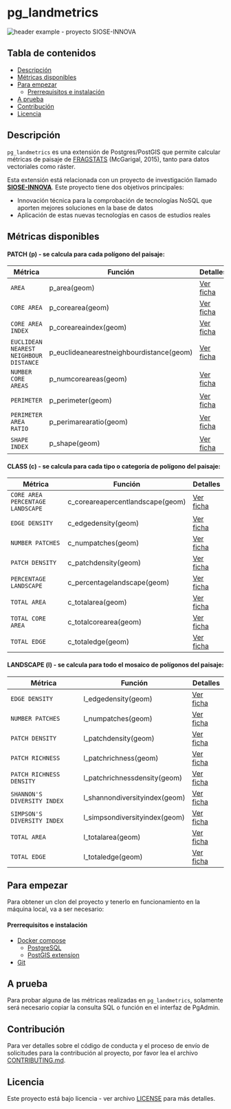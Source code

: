 # pg_landmetrics
![header example - proyecto SIOSE-INNOVA](https://github.com/andrearosado/pg_landmetrics/blob/master/doc/images/header.png)

## Tabla de contenidos
- [Descripción](#descripcion)
- [Métricas disponibles](#metricas-disponibles)
- [Para empezar](#para-empezar)
  - [Prerrequisitos e instalación](#prerrequisitos-e-instalacion)
- [A prueba](#a-prueba)
- [Contribución](#contribución)
- [Licencia](#licencia)


## Descripción
`pg_landmetrics` es una extensión de Postgres/PostGIS que permite calcular métricas de paisaje de [FRAGSTATS](http://www.umass.edu/landeco/research/fragstats/documents/fragstats.help.4.2.pdf) (McGarigal, 2015), tanto para datos vectoriales como ráster.

Esta extensión está relacionada con un proyecto de investigación llamado [**SIOSE-INNOVA**](http://siose-innova.es/project/). Este proyecto tiene dos objetivos principales:
* Innovación técnica para la comprobación de tecnologías NoSQL que aporten mejores soluciones en la base de datos
* Aplicación de estas nuevas tecnologías en casos de estudios reales


## Métricas disponibles

#### PATCH (p) - se calcula para cada polígono del paisaje:

| Métrica | Función | Detalles |
| --- | --- | --- |
| `AREA` | p_area(geom) | [Ver ficha](doc/p_area.md) |
| `CORE AREA` | p_corearea(geom) | [Ver ficha](doc/p_corearea.md) |
| `CORE AREA INDEX` | p_coreareaindex(geom) | [Ver ficha](doc/p_coreareaindex.md) |
| `EUCLIDEAN NEAREST NEIGHBOUR DISTANCE` | p_euclideanearestneighbourdistance(geom) | [Ver ficha](doc/p_euclideanearestneighbourdistance.md) |
| `NUMBER CORE AREAS` | p_numcoreareas(geom) | [Ver ficha](doc/p_numcoreareas.md) |
| `PERIMETER` | p_perimeter(geom) | [Ver ficha](doc/p_perimeter.md) |
| `PERIMETER AREA RATIO` | p_perimarearatio(geom) | [Ver ficha](doc/p_perimarearatio.md) |
| `SHAPE INDEX` | p_shape(geom) | [Ver ficha](doc/p_shape.md) |

#### CLASS (c) - se calcula para cada tipo o categoría de polígono del paisaje:

| Métrica | Función | Detalles |
| --- | --- | --- |
| `CORE AREA PERCENTAGE LANDSCAPE` | c_coreareapercentlandscape(geom) | [Ver ficha](doc/c_coreareapercentlandscape.md) |
| `EDGE DENSITY` | c_edgedensity(geom) | [Ver ficha](doc/c_edgedensity.md) |
| `NUMBER PATCHES` | c_numpatches(geom) | [Ver ficha](doc/c_numpatches.md) |
| `PATCH DENSITY` | c_patchdensity(geom) | [Ver ficha](doc/c_patchdensity.md) |
| `PERCENTAGE LANDSCAPE` | c_percentagelandscape(geom) | [Ver ficha](doc/c_percentagelandscape.md) |
| `TOTAL AREA` | c_totalarea(geom) | [Ver ficha](doc/c_totalarea.md) |
| `TOTAL CORE AREA` | c_totalcorearea(geom) | [Ver ficha](doc/c_totalcorearea.md) |
| `TOTAL EDGE` | c_totaledge(geom) | [Ver ficha](doc/c_totaledge.md) |

#### LANDSCAPE (l) - se calcula para todo el mosaico de polígonos del paisaje:

| Métrica | Función | Detalles |
| --- | --- | --- |
| `EDGE DENSITY` | l_edgedensity(geom) | [Ver ficha](doc/l_edgedensity.md) |
| `NUMBER PATCHES` | l_numpatches(geom) | [Ver ficha](doc/l_numpatches.md) |
| `PATCH DENSITY` | l_patchdensity(geom) | [Ver ficha](doc/l_patchdensity.md) |
| `PATCH RICHNESS` | l_patchrichness(geom) | [Ver ficha](doc/l_patchrichness.md) |
| `PATCH RICHNESS DENSITY` | l_patchrichnessdensity(geom) | [Ver ficha](doc/l_patchrichnessdensity.md) |
| `SHANNON'S DIVERSITY INDEX` | l_shannondiversityindex(geom) | [Ver ficha](doc/l_shannondiversityindex.md) |
| `SIMPSON'S DIVERSITY INDEX` | l_simpsondiversityindex(geom) | [Ver ficha](doc/l_simpsondiversityindex.md) |
| `TOTAL AREA` | l_totalarea(geom) | [Ver ficha](doc/l_totalarea.md) |
| `TOTAL EDGE` | l_totaledge(geom) | [Ver ficha](doc/l_totaledge.md) |


## Para empezar
Para obtener un clon del proyecto y tenerlo en funcionamiento en la máquina local, va a ser necesario: 

#### Prerrequisitos e instalación
- [Docker compose](https://www.digitalocean.com/community/tutorials/how-to-install-docker-compose-on-ubuntu-16-04)
  - [PostgreSQL](https://hub.docker.com/_/postgres/)
  - [PostGIS extension](https://hub.docker.com/r/mdillon/postgis/)
- [Git](https://git-scm.com/)

## A prueba
Para probar alguna de las métricas realizadas en `pg_landmetrics`, solamente será necesario copiar la consulta SQL o función en el interfaz de PgAdmin. 

## Contribución
Para ver detalles sobre el código de conducta y el proceso de envío de solicitudes para la contribución al proyecto, por favor lea el archivo [CONTRIBUTING.md](CONTRIBUTING.md).

## Licencia
Este proyecto está bajo licencia - ver archivo [LICENSE](LICENSE) para más detalles.


